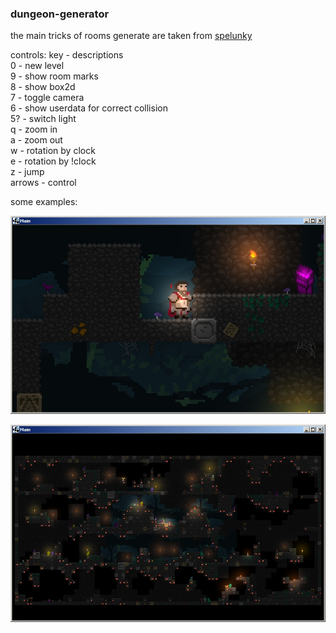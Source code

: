 ### dungeon-generator ###

the main tricks of rooms generate are taken from [spelunky](http://tinysubversions.com/spelunkyGen/)

controls:
key - descriptions\
0 - new level\
9 - show room marks\
8 - show box2d\
7 - toggle camera\
6 - show userdata for correct collision\
5? - switch light\
q - zoom in\
a - zoom out\
w - rotation by clock\
e - rotation by !clock\
z - jump\
arrows - control

some examples:

![example0](https://raw.githubusercontent.com/dertar/dungeon-generator/master/example0.jpg)

![example1](https://raw.githubusercontent.com/dertar/dungeon-generator/master/example1.jpg)